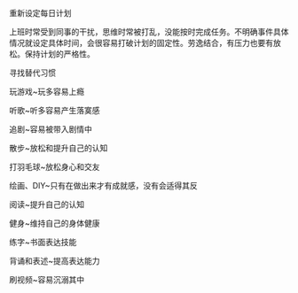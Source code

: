 重新设定每日计划

上班时常受到同事的干扰，思维时常被打乱，没能按时完成任务。不明确事件具体情况就设定具体时间，会很容易打破计划的固定性。劳逸结合，有压力也要有放松。保持计划的严格性。

寻找替代习惯

玩游戏~玩多容易上瘾

听歌~听多容易产生落寞感

追剧~容易被带入剧情中

散步~放松和提升自己的认知

打羽毛球~放松身心和交友

绘画、DIY~只有在做出来才有成就感，没有会适得其反

阅读~提升自己的认知

健身~维持自己的身体健康

练字~书面表达技能

背诵和表述~提高表达能力

刷视频~容易沉溺其中